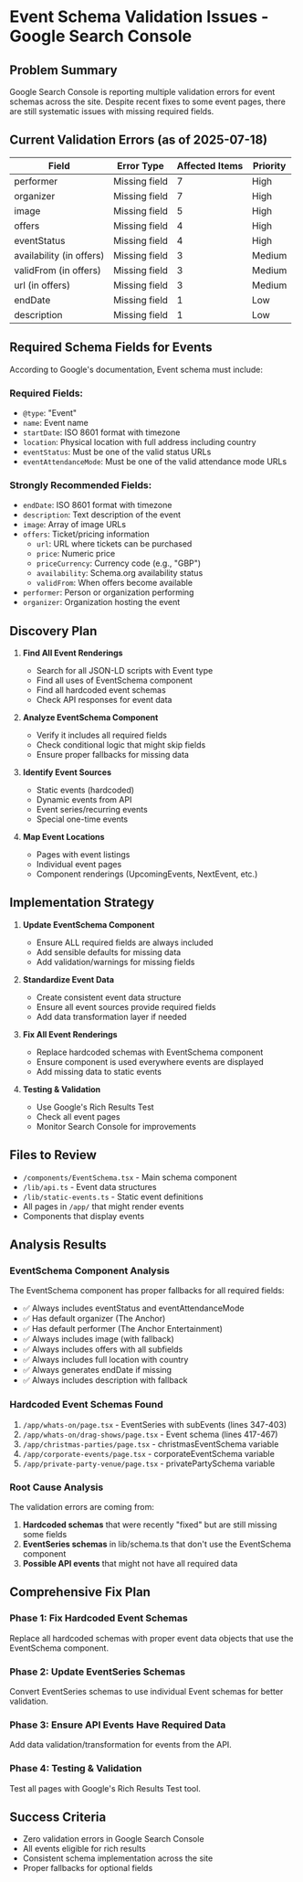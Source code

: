 # Event Schema Validation Issues - Google Search Console

## Problem Summary

Google Search Console is reporting multiple validation errors for event schemas across the site. Despite recent fixes to some event pages, there are still systematic issues with missing required fields.

## Current Validation Errors (as of 2025-07-18)

| Field | Error Type | Affected Items | Priority |
|-------|-----------|----------------|----------|
| performer | Missing field | 7 | High |
| organizer | Missing field | 7 | High |
| image | Missing field | 5 | High |
| offers | Missing field | 4 | High |
| eventStatus | Missing field | 4 | High |
| availability (in offers) | Missing field | 3 | Medium |
| validFrom (in offers) | Missing field | 3 | Medium |
| url (in offers) | Missing field | 3 | Medium |
| endDate | Missing field | 1 | Low |
| description | Missing field | 1 | Low |

## Required Schema Fields for Events

According to Google's documentation, Event schema must include:

### Required Fields:
- `@type`: "Event"
- `name`: Event name
- `startDate`: ISO 8601 format with timezone
- `location`: Physical location with full address including country
- `eventStatus`: Must be one of the valid status URLs
- `eventAttendanceMode`: Must be one of the valid attendance mode URLs

### Strongly Recommended Fields:
- `endDate`: ISO 8601 format with timezone
- `description`: Text description of the event
- `image`: Array of image URLs
- `offers`: Ticket/pricing information
  - `url`: URL where tickets can be purchased
  - `price`: Numeric price
  - `priceCurrency`: Currency code (e.g., "GBP")
  - `availability`: Schema.org availability status
  - `validFrom`: When offers become available
- `performer`: Person or organization performing
- `organizer`: Organization hosting the event

## Discovery Plan

1. **Find All Event Renderings**
   - Search for all JSON-LD scripts with Event type
   - Find all uses of EventSchema component
   - Find all hardcoded event schemas
   - Check API responses for event data

2. **Analyze EventSchema Component**
   - Verify it includes all required fields
   - Check conditional logic that might skip fields
   - Ensure proper fallbacks for missing data

3. **Identify Event Sources**
   - Static events (hardcoded)
   - Dynamic events from API
   - Event series/recurring events
   - Special one-time events

4. **Map Event Locations**
   - Pages with event listings
   - Individual event pages
   - Component renderings (UpcomingEvents, NextEvent, etc.)

## Implementation Strategy

1. **Update EventSchema Component**
   - Ensure ALL required fields are always included
   - Add sensible defaults for missing data
   - Add validation/warnings for missing fields

2. **Standardize Event Data**
   - Create consistent event data structure
   - Ensure all event sources provide required fields
   - Add data transformation layer if needed

3. **Fix All Event Renderings**
   - Replace hardcoded schemas with EventSchema component
   - Ensure component is used everywhere events are displayed
   - Add missing data to static events

4. **Testing & Validation**
   - Use Google's Rich Results Test
   - Check all event pages
   - Monitor Search Console for improvements

## Files to Review

- `/components/EventSchema.tsx` - Main schema component
- `/lib/api.ts` - Event data structures
- `/lib/static-events.ts` - Static event definitions
- All pages in `/app/` that might render events
- Components that display events

## Analysis Results

### EventSchema Component Analysis
The EventSchema component has proper fallbacks for all required fields:
- ✅ Always includes eventStatus and eventAttendanceMode
- ✅ Has default organizer (The Anchor)
- ✅ Has default performer (The Anchor Entertainment)
- ✅ Always includes image (with fallback)
- ✅ Always includes offers with all subfields
- ✅ Always includes full location with country
- ✅ Always generates endDate if missing
- ✅ Always includes description with fallback

### Hardcoded Event Schemas Found
1. `/app/whats-on/page.tsx` - EventSeries with subEvents (lines 347-403)
2. `/app/whats-on/drag-shows/page.tsx` - Event schema (lines 417-467)
3. `/app/christmas-parties/page.tsx` - christmasEventSchema variable
4. `/app/corporate-events/page.tsx` - corporateEventSchema variable
5. `/app/private-party-venue/page.tsx` - privatePartySchema variable

### Root Cause Analysis
The validation errors are coming from:
1. **Hardcoded schemas** that were recently "fixed" but are still missing some fields
2. **EventSeries schemas** in lib/schema.ts that don't use the EventSchema component
3. **Possible API events** that might not have all required data

## Comprehensive Fix Plan

### Phase 1: Fix Hardcoded Event Schemas
Replace all hardcoded schemas with proper event data objects that use the EventSchema component.

### Phase 2: Update EventSeries Schemas
Convert EventSeries schemas to use individual Event schemas for better validation.

### Phase 3: Ensure API Events Have Required Data
Add data validation/transformation for events from the API.

### Phase 4: Testing & Validation
Test all pages with Google's Rich Results Test tool.

## Success Criteria

- Zero validation errors in Google Search Console
- All events eligible for rich results
- Consistent schema implementation across the site
- Proper fallbacks for optional fields